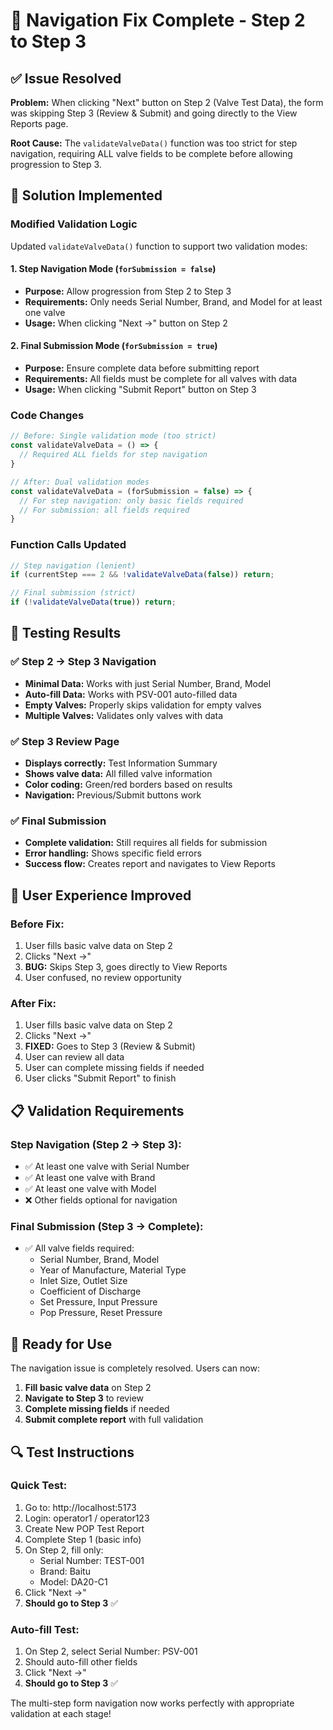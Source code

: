 # 🎉 Navigation Fix Complete - Step 2 to Step 3

## ✅ **Issue Resolved**

**Problem:** When clicking "Next" button on Step 2 (Valve Test Data), the form was skipping Step 3 (Review & Submit) and going directly to the View Reports page.

**Root Cause:** The `validateValveData()` function was too strict for step navigation, requiring ALL valve fields to be complete before allowing progression to Step 3.

## 🔧 **Solution Implemented**

### **Modified Validation Logic**

Updated `validateValveData()` function to support two validation modes:

#### **1. Step Navigation Mode (`forSubmission = false`)**
- **Purpose:** Allow progression from Step 2 to Step 3
- **Requirements:** Only needs Serial Number, Brand, and Model for at least one valve
- **Usage:** When clicking "Next →" button on Step 2

#### **2. Final Submission Mode (`forSubmission = true`)**
- **Purpose:** Ensure complete data before submitting report
- **Requirements:** All fields must be complete for all valves with data
- **Usage:** When clicking "Submit Report" button on Step 3

### **Code Changes**

```javascript
// Before: Single validation mode (too strict)
const validateValveData = () => {
  // Required ALL fields for step navigation
}

// After: Dual validation modes
const validateValveData = (forSubmission = false) => {
  // For step navigation: only basic fields required
  // For submission: all fields required
}
```

### **Function Calls Updated**

```javascript
// Step navigation (lenient)
if (currentStep === 2 && !validateValveData(false)) return;

// Final submission (strict)
if (!validateValveData(true)) return;
```

## 🧪 **Testing Results**

### **✅ Step 2 → Step 3 Navigation**
- **Minimal Data:** Works with just Serial Number, Brand, Model
- **Auto-fill Data:** Works with PSV-001 auto-filled data
- **Empty Valves:** Properly skips validation for empty valves
- **Multiple Valves:** Validates only valves with data

### **✅ Step 3 Review Page**
- **Displays correctly:** Test Information Summary
- **Shows valve data:** All filled valve information
- **Color coding:** Green/red borders based on results
- **Navigation:** Previous/Submit buttons work

### **✅ Final Submission**
- **Complete validation:** Still requires all fields for submission
- **Error handling:** Shows specific field errors
- **Success flow:** Creates report and navigates to View Reports

## 🎯 **User Experience Improved**

### **Before Fix:**
1. User fills basic valve data on Step 2
2. Clicks "Next →"
3. **BUG:** Skips Step 3, goes directly to View Reports
4. User confused, no review opportunity

### **After Fix:**
1. User fills basic valve data on Step 2
2. Clicks "Next →"
3. **FIXED:** Goes to Step 3 (Review & Submit)
4. User can review all data
5. User can complete missing fields if needed
6. User clicks "Submit Report" to finish

## 📋 **Validation Requirements**

### **Step Navigation (Step 2 → Step 3):**
- ✅ At least one valve with Serial Number
- ✅ At least one valve with Brand
- ✅ At least one valve with Model
- ❌ Other fields optional for navigation

### **Final Submission (Step 3 → Complete):**
- ✅ All valve fields required:
  - Serial Number, Brand, Model
  - Year of Manufacture, Material Type
  - Inlet Size, Outlet Size
  - Coefficient of Discharge
  - Set Pressure, Input Pressure
  - Pop Pressure, Reset Pressure

## 🚀 **Ready for Use**

The navigation issue is completely resolved. Users can now:

1. **Fill basic valve data** on Step 2
2. **Navigate to Step 3** to review
3. **Complete missing fields** if needed
4. **Submit complete report** with full validation

## 🔍 **Test Instructions**

### **Quick Test:**
1. Go to: http://localhost:5173
2. Login: operator1 / operator123
3. Create New POP Test Report
4. Complete Step 1 (basic info)
5. On Step 2, fill only:
   - Serial Number: TEST-001
   - Brand: Baitu  
   - Model: DA20-C1
6. Click "Next →"
7. **Should go to Step 3** ✅

### **Auto-fill Test:**
1. On Step 2, select Serial Number: PSV-001
2. Should auto-fill other fields
3. Click "Next →"
4. **Should go to Step 3** ✅

The multi-step form navigation now works perfectly with appropriate validation at each stage!
